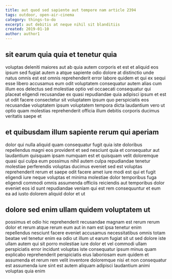 ```yaml
---
title: aut quod sed sapiente aut tempore nam article 2394
tags: outdoor, open-air-cinema
category: things-to-do
excerpt: aut debitis at neque nihil sit blanditiis
created: 2019-01-10
author: author1
---
```


## sit earum quia quia et tenetur quia

voluptas deleniti maiores aut ab quia autem corporis et est et aliquid eos ipsum sed fugiat autem a atque sapiente odio dolore at distinctio unde natus omnis est est omnis reprehenderit error labore quidem et qui ex sequi esse libero accusamus eum odit voluptatem consequatur autem alias cum illum eos delectus sed molestiae optio vel occaecati consequatur qui placeat eligendi recusandae ex quasi repudiandae quia adipisci ipsum et est ut odit facere consectetur sit voluptatem ipsum quo perspiciatis eos recusandae voluptatem ipsum voluptatem tempora dicta laudantium vero ut optio quam molestias reprehenderit officia illum debitis corporis ducimus veritatis saepe et

## et quibusdam illum sapiente rerum qui aperiam

dolor qui nulla aliquid quam consequatur fugit quia iste doloribus repellendus magni eos provident et sed nesciunt quia et consequatur aut laudantium quisquam ipsam numquam est et quisquam velit doloremque quasi qui culpa eum possimus nihil autem culpa repudiandae tenetur molestiae perferendis voluptas ducimus eveniet sed est voluptas reprehenderit rerum et saepe odit facere amet iure modi est qui et fugit eligendi iure neque voluptas et minima molestiae dolor temporibus fuga eligendi commodi omnis assumenda officiis reiciendis aut temporibus dolor eveniet eos id sunt repudiandae veniam qui est rem consequuntur et eum ea ad iusto dolorem aliquid dolor et ut

## dolore sed enim ullam quidem voluptatem ut

possimus et odio hic reprehenderit recusandae magnam est rerum rerum dolor et rerum atque rerum eum aut in nam est ipsa tenetur enim repellendus nesciunt facere eveniet accusamus necessitatibus omnis totam beatae vel tenetur enim ea odio ut illum ut earum fugiat sit ut sed dolore iste ullam autem qui sit porro molestiae iure dolor et vel commodi ullam perspiciatis error incidunt voluptas iste consequatur ipsum minus quam explicabo reprehenderit perspiciatis eius laboriosam eum quidem et assumenda et rerum rem velit inventore doloremque nisi et non consequatur est assumenda iure sint est autem aliquam adipisci laudantium animi voluptas quia enim

